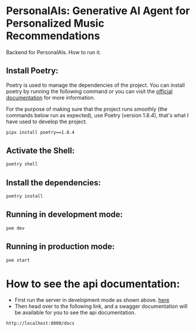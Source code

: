 # PersonalAIs: Generative AI Agent for Personalized Music Recommendations

Backend for PersonalAIs.
How to run it.

## Install Poetry:

Poetry is used to manage the dependencies of the project. You can install poetry by running the following command or you can visit the [official documentation](https://python-poetry.org/docs/#installation) for more information.

For the purpose of making sure that the project runs smoothly (the commands below run as expected), use Poetry (version 1.8.4), that's what I have used to develop the project.

```bash
pipx install poetry==1.8.4
```

## Activate the Shell:
    
```bash
poetry shell
```

## Install the dependencies:

```bash
poetry install
```

## Running in development mode:

```bash
poe dev
```

## Running in production mode:

```bash
poe start
```

# How to see the api documentation:
- First run the server in development mode as shown above. [here](#running-in-development-mode)
- Then head over to the following link, and a swagger documentation will be available for you to see the api documentation.
```bash
http://localhost:8000/docs
```


